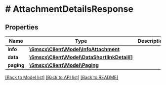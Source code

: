 # # AttachmentDetailsResponse

## Properties

Name | Type | Description | Notes
------------ | ------------- | ------------- | -------------
**info** | [**\Smscx\Client\Model\InfoAttachment**](InfoAttachment.md) |  |
**data** | [**\Smscx\Client\Model\DataShortlinkDetail[]**](DataShortlinkDetail.md) |  |
**paging** | [**\Smscx\Client\Model\Paging**](Paging.md) |  |

[[Back to Model list]](../../README.md#models) [[Back to API list]](../../README.md#endpoints) [[Back to README]](../../README.md)
